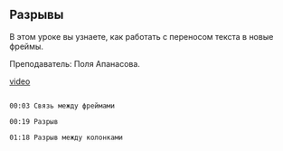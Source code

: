 ## Разрывы

В этом уроке вы узнаете, как работать с переносом текста в новые фреймы. 

Преподаватель: Поля Апанасова. 

[video](https://player.softculture.cc/embed/PRT/PRT_54.18.09_L3-5_Break_Character)

```chapters

00:03 Связь между фреймами

00:19 Разрыв

01:18 Разрыв между колонками

```